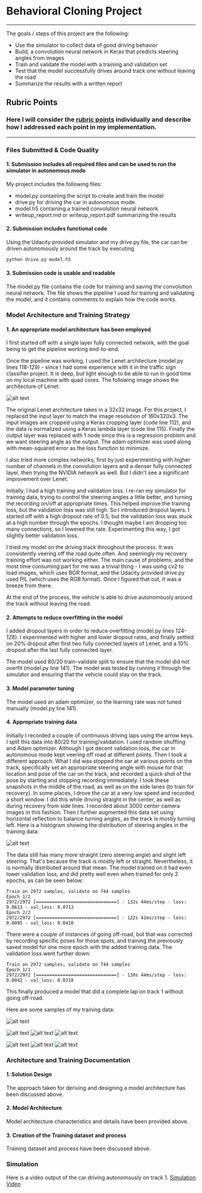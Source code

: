 # Behavioral Cloning Project

---

The goals / steps of this project are the following:
* Use the simulator to collect data of good driving behavior
* Build, a convolution neural network in Keras that predicts steering angles from images
* Train and validate the model with a training and validation set
* Test that the model successfully drives around track one without leaving the road
* Summarize the results with a written report


[//]: # (Image References)

[image1]: ./Lenet1.png "Model Visualization"
[image1.5]: ./steering_angles_hist.png "Distribution of Steering Angles"
[image2]: ./image1.jpg "Training Image"
[image3]: ./image2.jpg "Training Image"
[image4]: ./image3.jpg "Training Image"
[image5]: ./image4.jpg "Training Image"
[image6]: ./image5.jpg "Training Image"
[image7]: ./image6.jpg "Training Image"
[image8]: ./image7.jpg "Training Image"

## Rubric Points
### Here I will consider the [rubric points](https://review.udacity.com/#!/rubrics/432/view) individually and describe how I addressed each point in my implementation.  

---
### Files Submitted & Code Quality

#### 1. Submission includes all required files and can be used to run the simulator in autonomous mode

My project includes the following files:
* model.py containing the script to create and train the model
* drive.py for driving the car in autonomous mode
* model.h5 containing a trained convolution neural network 
* writeup_report.md or writeup_report.pdf summarizing the results

#### 2. Submission includes functional code
Using the Udacity provided simulator and my drive.py file, the car can be driven autonomously around the track by executing 
```sh
python drive.py model.h5
```

#### 3. Submission code is usable and readable

The model.py file contains the code for training and saving the convolution neural network. The file shows the pipeline I used for training and validating the model, and it contains comments to explain how the code works.

### Model Architecture and Training Strategy

#### 1. An appropriate model architecture has been employed

I first started off with a single layer fully connected network, with the goal being to get the pipeline working end-to-end.

Once the pipeline was working, I used the Lenet architecture (model.py lines 118-129) - since I had some experience with it in the traffic sign classifier project. It is deep, but light enough to be able to run in good time on my local machine with quad cores. The following image shows the architecture of Lenet:

![alt text][image1]

The original Lenet architecture takes in a 32x32 image. For this project, I replaced the input layer to match the image resolution of 160x320x3. The input images are cropped using a Keras cropping layer (code line 112), and the data is normalized using a Keras lambda layer (code line 115). Finally the output layer was replaced with 1 node since this is a regression problem and we want steering angle as the output. The adam optimizer was used along with mean-squared error as the loss function to minimize.

I also tried more complex networks, first by just experimenting with higher number of channels in the convolution layers and a denser fully connected layer, then trying the NVIDIA network as well. But I didn't see a significant improvement over Lenet.

Initially, I had a high training and validation loss. I re-ran my simulator for training data, trying to control the steering angles a little better, and turning the recording on/off at appropriate times. This helped improve the training loss, but the validation loss was still high. So I introduced dropout layers. I started off with a high dropout rate of 0.5, but the validation loss was stuck at a high number through the epochs. I thought maybe I am dropping too many connections, so I lowered the rate. Experimenting this way, I got slightly better validation loss.

I tried my model on the driving track throughout the process. It was consistently veering off the road quite often. And seemingly my recovery training effort was not working either. The main cause of problems, and the most time consuming part for me was a trivial thing - I was using cv2 to load images, which uses BGR format, and the Udacity provided drive.py used PIL (which uses the RGB format). Once I figured that out, it was a breeze from there.

At the end of the process, the vehicle is able to drive autonomously around the track without leaving the road.

#### 2. Attempts to reduce overfitting in the model

I added dropout layers in order to reduce overfitting (model.py lines 124-128). I experimented with higher and lower dropout rates, and finally settled on 20% dropout after first two fully connected layers of Lenet, and a 10% dropout after the last fully connected layer.

The model used 80/20 train-validate split to ensure that the model did not overfit (model.py line 141). The model was tested by running it through the simulator and ensuring that the vehicle could stay on the track.

#### 3. Model parameter tuning

The model used an adam optimizer, so the learning rate was not tuned manually (model.py line 141).

#### 4. Appropriate training data

Initially I recorded a couple of continuous driving laps using the arrow keys. I split this data into 80/20 for training/validation. I used random shuffling and Adam optimizer. Although I got decent validation loss, the car in autonomous mode kept veering off road at different points. Then I took a different approach. What I did was stopped the car at various points on the track, specifically set an appropriate steering angle with mouse for that location and pose of the car on the track, and recorded a quick shot of the pose by starting and stopping recording immediately. I took these snapshots in the middle of the road, as well as on the side lanes (to train for recovery). In some places, I drove the car at a very low speed and recorded a short window. I did this while driving straight in the center, as well as during recovery from side lines. I recorded about 3000 center camera images in this fashion. Then I further augmented this data set using horizontal reflection to balance turning angles, as the track is mostly turning left. Here is a histogram showing the distribution of steering angles in the training data:

![alt text][image1.5]

The data still has many more straight (zero steering angle) and slight left steering. That's because the track is mostly left or straight. Nevertheless, it is normally distributed around that mean. The model trained on it had even lower validation loss, and did pretty well even when trained for only 2 epochs, as can be seen below:
```
Train on 2972 samples, validate on 744 samples
Epoch 1/2
2972/2972 [==============================] - 132s 44ms/step - loss: 0.0613 - val_loss: 0.0713
Epoch 2/2
2972/2972 [==============================] - 122s 41ms/step - loss: 0.0095 - val_loss: 0.0410
```
There were a couple of instances of going off-road, but that was corrected by recording specific poses for those spots, and training the previously saved model for one more epoch with the added training data. The validation loss went further down:
```
Train on 2972 samples, validate on 744 samples
Epoch 1/1
2972/2972 [==============================] - 130s 44ms/step - loss: 0.0042 - val_loss: 0.0318
```
This finally produced a model that did a complete lap on track 1 without going off-road.

Here are some samples of my training data:

![alt text][image2]


![alt text][image3]
![alt text][image4]
![alt text][image5]


![alt text][image6]
![alt text][image7]
![alt text][image8]


### Architecture and Training Documentation

#### 1. Solution Design
The approach taken for deriving and designing a model architecture has been discussed above.

#### 2. Model Architecture
Model architecture characteristics and details have been provided above.

#### 3. Creation of the Training dataset and process
Training dataset and process have been discussed above.


### Simulation

Here is a video output of the car driving autonomously on track 1. [Simulation Video](./run2.mp4)
